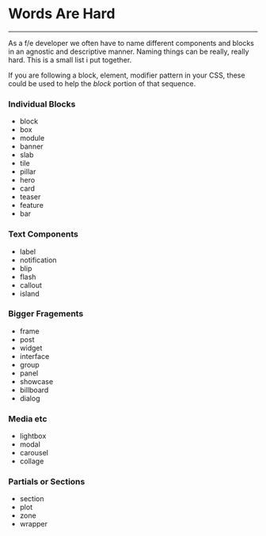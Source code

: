 # Words Are Hard
---
As a f/e developer we often have to name different components and blocks in an agnostic and descriptive manner. Naming things can be really, really hard. This is a small list i put together.

If you are following a block, element, modifier pattern in your CSS, these could be used to help the _block_ portion of that sequence.


### Individual Blocks
- block
- box
- module
- banner
- slab
- tile
- pillar
- hero
- card
- teaser
- feature
- bar

### Text Components
- label
- notification
- blip
- flash
- callout
- island

### Bigger Fragements
- frame
- post
- widget
- interface
- group
- panel
- showcase
- billboard
- dialog

### Media etc
- lightbox
- modal
- carousel
- collage


### Partials or Sections
- section
- plot
- zone
- wrapper

